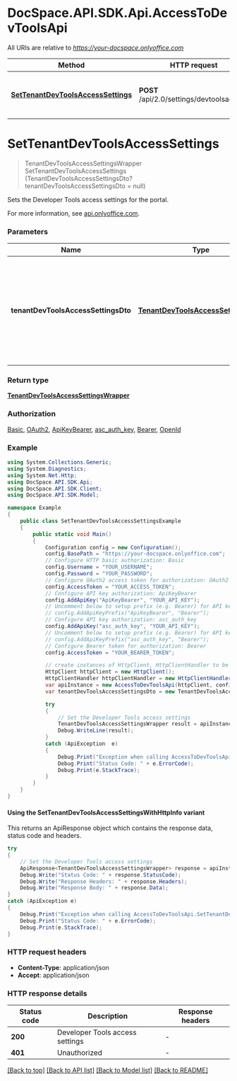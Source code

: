 # DocSpace.API.SDK.Api.AccessToDevToolsApi

All URIs are relative to *https://your-docspace.onlyoffice.com*

| Method | HTTP request | Description |
|--------|--------------|-------------|
| [**SetTenantDevToolsAccessSettings**](#settenantdevtoolsaccesssettings) | **POST** /api/2.0/settings/devtoolsaccess | Set the Developer Tools access settings |

<a id="settenantdevtoolsaccesssettings"></a>
# **SetTenantDevToolsAccessSettings**
> TenantDevToolsAccessSettingsWrapper SetTenantDevToolsAccessSettings (TenantDevToolsAccessSettingsDto? tenantDevToolsAccessSettingsDto = null)

Sets the Developer Tools access settings for the portal.

For more information, see [api.onlyoffice.com](https://api.onlyoffice.com/docspace/api-backend/usage-api/set-tenant-dev-tools-access-settings/).

### Parameters

| Name | Type | Description | Notes |
|------|------|-------------|-------|
| **tenantDevToolsAccessSettingsDto** | [**TenantDevToolsAccessSettingsDto?**](TenantDevToolsAccessSettingsDto.md) | The request parameters for managing the Developer Tools access settings for the current tenant. | [optional]  |

### Return type

[**TenantDevToolsAccessSettingsWrapper**](TenantDevToolsAccessSettingsWrapper.md)

### Authorization

[Basic](../README.md#Basic), [OAuth2](../README.md#OAuth2), [ApiKeyBearer](../README.md#ApiKeyBearer), [asc_auth_key](../README.md#asc_auth_key), [Bearer](../README.md#Bearer), [OpenId](../README.md#OpenId)

### Example
```csharp
using System.Collections.Generic;
using System.Diagnostics;
using System.Net.Http;
using DocSpace.API.SDK.Api;
using DocSpace.API.SDK.Client;
using DocSpace.API.SDK.Model;

namespace Example
{
    public class SetTenantDevToolsAccessSettingsExample
    {
        public static void Main()
        {
            Configuration config = new Configuration();
            config.BasePath = "https://your-docspace.onlyoffice.com";
            // Configure HTTP basic authorization: Basic
            config.Username = "YOUR_USERNAME";
            config.Password = "YOUR_PASSWORD";
            // Configure OAuth2 access token for authorization: OAuth2
            config.AccessToken = "YOUR_ACCESS_TOKEN";
            // Configure API key authorization: ApiKeyBearer
            config.AddApiKey("ApiKeyBearer", "YOUR_API_KEY");
            // Uncomment below to setup prefix (e.g. Bearer) for API key, if needed
            // config.AddApiKeyPrefix("ApiKeyBearer", "Bearer");
            // Configure API key authorization: asc_auth_key
            config.AddApiKey("asc_auth_key", "YOUR_API_KEY");
            // Uncomment below to setup prefix (e.g. Bearer) for API key, if needed
            // config.AddApiKeyPrefix("asc_auth_key", "Bearer");
            // Configure Bearer token for authorization: Bearer
            config.AccessToken = "YOUR_BEARER_TOKEN";

            // create instances of HttpClient, HttpClientHandler to be reused later with different Api classes
            HttpClient httpClient = new HttpClient();
            HttpClientHandler httpClientHandler = new HttpClientHandler();
            var apiInstance = new AccessToDevToolsApi(httpClient, config, httpClientHandler);
            var tenantDevToolsAccessSettingsDto = new TenantDevToolsAccessSettingsDto?(); // TenantDevToolsAccessSettingsDto? | The request parameters for managing the Developer Tools access settings for the current tenant. (optional) 

            try
            {
                // Set the Developer Tools access settings
                TenantDevToolsAccessSettingsWrapper result = apiInstance.SetTenantDevToolsAccessSettings(tenantDevToolsAccessSettingsDto);
                Debug.WriteLine(result);
            }
            catch (ApiException  e)
            {
                Debug.Print("Exception when calling AccessToDevToolsApi.SetTenantDevToolsAccessSettings: " + e.Message);
                Debug.Print("Status Code: " + e.ErrorCode);
                Debug.Print(e.StackTrace);
            }
        }
    }
}
```

#### Using the SetTenantDevToolsAccessSettingsWithHttpInfo variant
This returns an ApiResponse object which contains the response data, status code and headers.

```csharp
try
{
    // Set the Developer Tools access settings
    ApiResponse<TenantDevToolsAccessSettingsWrapper> response = apiInstance.SetTenantDevToolsAccessSettingsWithHttpInfo(tenantDevToolsAccessSettingsDto);
    Debug.Write("Status Code: " + response.StatusCode);
    Debug.Write("Response Headers: " + response.Headers);
    Debug.Write("Response Body: " + response.Data);
}
catch (ApiException e)
{
    Debug.Print("Exception when calling AccessToDevToolsApi.SetTenantDevToolsAccessSettingsWithHttpInfo: " + e.Message);
    Debug.Print("Status Code: " + e.ErrorCode);
    Debug.Print(e.StackTrace);
}
```

### HTTP request headers

 - **Content-Type**: application/json
 - **Accept**: application/json


### HTTP response details
| Status code | Description | Response headers |
|-------------|-------------|------------------|
| **200** | Developer Tools access settings |  -  |
| **401** | Unauthorized |  -  |

[[Back to top]](#) [[Back to API list]](../README.md#documentation-for-api-endpoints) [[Back to Model list]](../README.md#documentation-for-models) [[Back to README]](../README.md)

